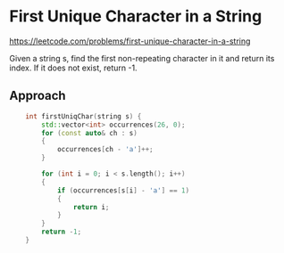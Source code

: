 # First Unique Character in a String

https://leetcode.com/problems/first-unique-character-in-a-string

Given a string s, find the first non-repeating character in it and return its index. If it does not exist, return -1.

## Approach 

``` C++
    int firstUniqChar(string s) {
        std::vector<int> occurrences(26, 0);
        for (const auto& ch : s)
        {
            occurrences[ch - 'a']++;
        }

        for (int i = 0; i < s.length(); i++)
        {
            if (occurrences[s[i] - 'a'] == 1)
            {
                return i;
            }
        }
        return -1;
    }
```

